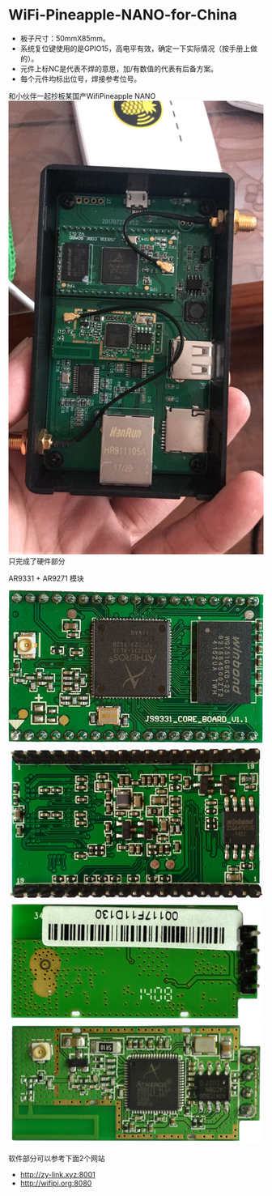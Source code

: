 # WiFi-Pineapple-NANO-for-China
 
 - 板子尺寸：50mmX85mm。
 - 系统复位键使用的是GPIO15，高电平有效，确定一下实际情况（按手册上做的）。
 - 元件上标NC是代表不焊的意思，加/有数值的代表有后备方案。
 - 每个元件均标出位号，焊接参考位号。

和小伙伴一起抄板某国产WifiPineapple NANO
![WiFi-Pineapple-NANO-for-China](/img/20171013100914.jpg)
只完成了硬件部分

AR9331 + AR9271 模块

![AR9331-1](/img/AR9331-1.jpg)
![AR9331-2](/img/AR9331-2.jpg)
![AR9271-1](/img/AR9271-1.jpg)
![AR9271-2](/img/AR9271-2.jpg)

软件部分可以参考下面2个网站
 - http://zy-link.xyz:8001
 - http://wifipi.org:8080
